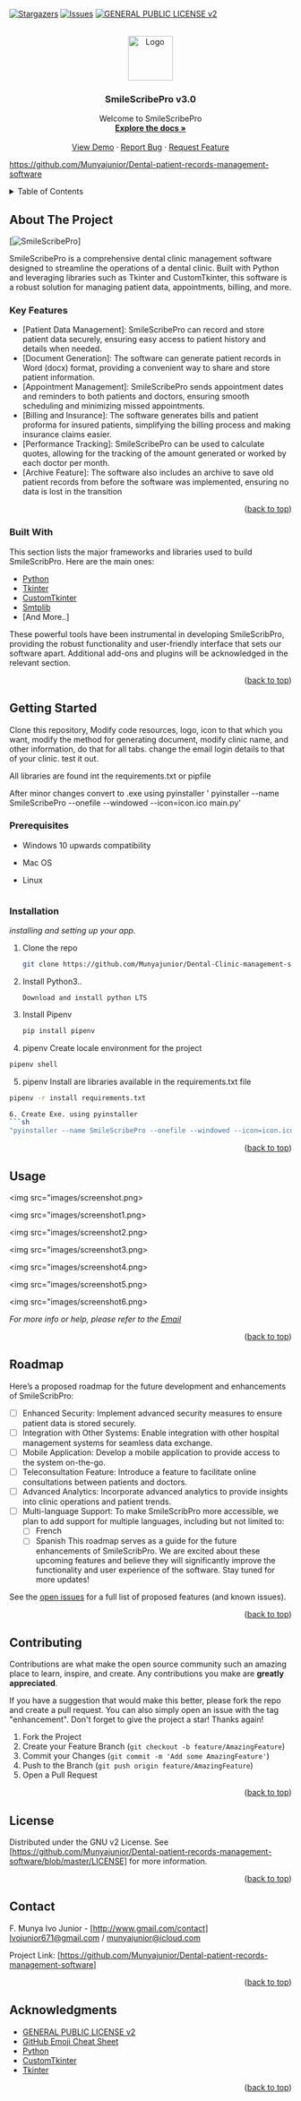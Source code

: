<!-- Improved compatibility of back to top link: See: https://github.com/othneildrew/Best-README-Template/pull/73 -->
<a name="readme-top"></a>
<!--
*** Thanks for checking out the Best-README-Template. If you have a suggestion
*** that would make this better, please fork the repo and create a pull request
*** or simply open an issue with the tag "enhancement".
*** Don't forget to give the project a star!
*** Thanks again! Now go create something AMAZING! :D
-->



<!-- PROJECT SHIELDS -->
<!--
*** I'm using markdown "reference style" links for readability.
*** Reference links are enclosed in brackets [ ] instead of parentheses ( ).
*** See the bottom of this document for the declaration of the reference variables
*** for contributors-url, forks-url, etc. This is an optional, concise syntax you may use.
*** https://www.markdownguide.org/basic-syntax/#reference-style-links
-->

[![Stargazers][stars-shield]][stars-url]
[![Issues][issues-shield]][issues-url]
[![GENERAL PUBLIC LICENSE v2][license-shield]][license-url]



<!-- PROJECT LOGO -->
<br />
<div align="center">
  <a href="https://github.com//Munyajunior/Dental-patient-records-management-software">
    <img src="images/logo.png" alt="Logo" width="80" height="80">
  </a>

  <h3 align="center">SmileScribePro v3.0</h3>

  <p align="center">
    Welcome to SmileScribePro
    <br />
    <a href="https://github.com//Munyajunior/Dental-patient-records-management-software"><strong>Explore the docs »</strong></a>
    <br />
    <br />
    <a href="https://github.com//Munyajunior/Dental-patient-records-management-software">View Demo</a>
    ·
    <a href="https://github.com//Munyajunior/Dental-patient-records-management-software/issues/new?labels=bug&template=bug-report---.md">Report Bug</a>
    ·
    <a href="https://github.com//Munyajunior/Dental-patient-records-management-software/issues/new?labels=enhancement&template=feature-request---.md">Request Feature</a>
  </p>
</div>

https://github.com/Munyajunior/Dental-patient-records-management-software

<!-- TABLE OF CONTENTS -->
<details>
  <summary>Table of Contents</summary>
  <ol>
    <li>
      <a href="#about-the-project">About The Project</a>
      <ul>
        <li><a href="#built-with">Built With</a></li>
      </ul>
    </li>
    <li>
      <a href="#getting-started">Getting Started</a>
      <ul>
        <li><a href="#prerequisites">Prerequisites</a></li>
        <li><a href="#installation">Installation</a></li>
      </ul>
    </li>
    <li><a href="#usage">Usage</a></li>
    <li><a href="#roadmap">Roadmap</a></li>
    <li><a href="#contributing">Contributing</a></li>
    <li><a href="#license">License</a></li>
    <li><a href="#contact">Contact</a></li>
    <li><a href="#acknowledgments">Acknowledgments</a></li>
  </ol>
</details>



<!-- ABOUT THE PROJECT -->
## About The Project

[![SmileScribePro][product-screenshot]]

SmileScribePro is a comprehensive dental clinic management software designed to streamline the operations of a dental clinic. Built with Python and leveraging libraries such as Tkinter and CustomTkinter, this software is a robust solution for managing patient data, appointments, billing, and more.

### Key Features
* [Patient Data Management]: SmileScribePro can record and store patient data securely, ensuring easy access to patient history and details when needed.
* [Document Generation]: The software can generate patient records in Word (docx) format, providing a convenient way to share and store patient information.
* [Appointment Management]: SmileScribePro sends appointment dates and reminders to both patients and doctors, ensuring smooth scheduling and minimizing missed appointments.
* [Billing and Insurance]: The software generates bills and patient proforma for insured patients, simplifying the billing process and making insurance claims easier.
* [Performance Tracking]: SmileScribePro can be used to calculate quotes, allowing for the tracking of the amount generated or worked by each doctor per month.
* [Archive Feature]: The software also includes an archive to save old patient records from before the software was implemented, ensuring no data is lost in the transition

<p align="right">(<a href="#readme-top">back to top</a>)</p>



### Built With

This section lists the major frameworks and libraries used to build SmileScribPro. Here are the main ones:

* [Python](https://www.google.com/url?sa=t&rct=j&q=&esrc=s&source=web&cd=&cad=rja&uact=8&ved=2ahUKEwjQnITyhM6FAxU6EVkFHSSOD-cQFnoECAYQAQ&url=https%3A%2F%2Fwww.python.org%2F&usg=AOvVaw0QREvGsjwHKp2GtoYvs1JH&opi=89978449)
* [Tkinter](https://www.google.com/url?sa=t&rct=j&q=&esrc=s&source=web&cd=&cad=rja&uact=8&ved=2ahUKEwiH39qthc6FAxU6FVkFHY5lAAUQFnoECAYQAQ&url=https%3A%2F%2Fdocs.python.org%2F3%2Flibrary%2Ftkinter.html&usg=AOvVaw2w5EX5ZeZBD19NwlNE6Yai&opi=89978449)
* [CustomTkinter](https://customtkinter.tomschimansky.com/)
* [Smtplib](https://www.google.com/url?sa=t&rct=j&q=&esrc=s&source=web&cd=&cad=rja&uact=8&ved=2ahUKEwjW6NnWj86FAxXZRDABHTAfDggQFnoECBEQAQ&url=https%3A%2F%2Fdocs.python.org%2F3%2Flibrary%2Fsmtplib.html&usg=AOvVaw1F0CjW1x2iSGkwkbJYfoaR&opi=89978449) 
* [And More..]

These powerful tools have been instrumental in developing SmileScribPro, providing the robust functionality and user-friendly interface that sets our software apart. Additional add-ons and plugins will be acknowledged in the relevant section.



<p align="right">(<a href="#readme-top">back to top</a>)</p>



<!-- GETTING STARTED -->
## Getting Started

Clone this repository, Modify code resources, logo, icon to that which you want, modify the method for generating document, modify clinic name, and other information, do that for all tabs. change the email login details to that of your clinic. test it out.

All libraries are found int the requirements.txt or pipfile

After minor changes convert to .exe using pyinstaller ' pyinstaller --name SmileScribePro --onefile --windowed --icon=icon.ico main.py'

### Prerequisites

* Windows 10 upwards compatibility
* Mac OS 
* Linux


  ```

### Installation

_installing and setting up your app._


1. Clone the repo
   ```sh
   git clone https://github.com/Munyajunior/Dental-Clinic-management-software.git
   ```
2. Install Python3..
   ```Web
   Download and install python LTS
   ```
3. Install Pipenv
   ```sh
   pip install pipenv
   ```

4. pipenv Create locale environment for the project
  ```sh
  pipenv shell
  ```

5. pipenv Install are libraries available in the requirements.txt file
  ```sh
  pipenv -r install requirements.txt

6. Create Exe. using pyinstaller
  ```sh
  "pyinstaller --name SmileScribePro --onefile --windowed --icon=icon.ico main.py"
  ```


<p align="right">(<a href="#readme-top">back to top</a>)</p>



<!-- USAGE EXAMPLES -->
## Usage
<img src="images/screenshot.png>

<img src="images/screenshot1.png>

<img src="images/screenshot2.png>

<img src="images/screenshot3.png>

<img src="images/screenshot4.png>

<img src="images/screenshot5.png>

<img src="images/screenshot6.png>

_For more info or help, please refer to the [Email](ivojunior671@gmail.com)_

<p align="right">(<a href="#readme-top">back to top</a>)</p>



<!-- ROADMAP -->
## Roadmap

Here’s a proposed roadmap for the future development and enhancements of SmileScribPro:

- [ ] Enhanced Security: Implement advanced security measures to ensure patient data is stored securely.
- [ ] Integration with Other Systems: Enable integration with other hospital management systems for seamless data exchange.
- [ ] Mobile Application: Develop a mobile application to provide access to the system on-the-go.
- [ ] Teleconsultation Feature: Introduce a feature to facilitate online consultations between patients and doctors.
- [ ] Advanced Analytics: Incorporate advanced analytics to provide insights into clinic operations and patient trends.
- [ ] Multi-language Support: To make SmileScribPro more accessible, we plan to add support for multiple languages, including but not limited to:
    - [ ] French
    - [ ] Spanish
This roadmap serves as a guide for the future enhancements of SmileScribPro. We are excited about these upcoming features and believe they will significantly improve the functionality and user experience of the software. Stay tuned for more updates!

See the [open issues](https://github.com/Munyajunior/Dental-patient-records-management-software/issues) for a full list of proposed features (and known issues).

<p align="right">(<a href="#readme-top">back to top</a>)</p>



<!-- CONTRIBUTING -->
## Contributing

Contributions are what make the open source community such an amazing place to learn, inspire, and create. Any contributions you make are **greatly appreciated**.

If you have a suggestion that would make this better, please fork the repo and create a pull request. You can also simply open an issue with the tag "enhancement".
Don't forget to give the project a star! Thanks again!

1. Fork the Project
2. Create your Feature Branch (`git checkout -b feature/AmazingFeature`)
3. Commit your Changes (`git commit -m 'Add some AmazingFeature'`)
4. Push to the Branch (`git push origin feature/AmazingFeature`)
5. Open a Pull Request

<p align="right">(<a href="#readme-top">back to top</a>)</p>



<!-- LICENSE -->
## License

Distributed under the GNU v2 License. See [https://github.com/Munyajunior/Dental-patient-records-management-software/blob/master/LICENSE] for more information.

<p align="right">(<a href="#readme-top">back to top</a>)</p>



<!-- CONTACT -->
## Contact

F. Munya Ivo Junior - [http://www.gmail.com/contact]
Ivojunior671@gmail.com / munyajunior@icloud.com

Project Link: [https://github.com/Munyajunior/Dental-patient-records-management-software]

<p align="right">(<a href="#readme-top">back to top</a>)</p>



<!-- ACKNOWLEDGMENTS -->
## Acknowledgments


* [GENERAL PUBLIC LICENSE v2](https://github.com/Munyajunior/Dental-patient-records-management-software/blob/master/LICENSE)
* [GitHub Emoji Cheat Sheet](https://www.webpagefx.com/tools/emoji-cheat-sheet)
* [Python](https://www.google.com/url?sa=t&rct=j&q=&esrc=s&source=web&cd=&cad=rja&uact=8&ved=2ahUKEwjQnITyhM6FAxU6EVkFHSSOD-cQFnoECAYQAQ&url=https%3A%2F%2Fwww.python.org%2F&usg=AOvVaw0QREvGsjwHKp2GtoYvs1JH&opi=89978449)
* [CustomTkinter](https://customtkinter.tomschimansky.com/)
* [Tkinter](https://www.google.com/url?sa=t&rct=j&q=&esrc=s&source=web&cd=&cad=rja&uact=8&ved=2ahUKEwiH39qthc6FAxU6FVkFHY5lAAUQFnoECAYQAQ&url=https%3A%2F%2Fdocs.python.org%2F3%2Flibrary%2Ftkinter.html&usg=AOvVaw2w5EX5ZeZBD19NwlNE6Yai&opi=89978449)


<p align="right">(<a href="#readme-top">back to top</a>)</p>



<!-- MARKDOWN LINKS & IMAGES -->
<!-- https://www.markdownguide.org/basic-syntax/#reference-style-links -->

[stars-shield]: https://img.shields.io/github/stars/Munyajunior/Dental-patient-records-management-software?style=for-the-badge
[stars-url]: https://github.com/Munyajunior/Dental-patient-records-management-software/stargazers
[issues-shield]: https://img.shields.io/github/issues/Munyajunior/Dental-patient-records-management-software?style=for-the-badge
[issues-url]: https://github.com/Munyajunior/Dental-patient-records-management-software/issues
[license-shield]: https://img.shields.io/github/license/Munyajunior/Dental-patient-records-management-software?style=for-the-badge
[license-url]: https://github.com/Munyajunior/Dental-patient-records-management-software/blob/master/LICENSE
[product-screenshot]: images/screenshot.png

[readme]: https://github.com/Munyajunior/Dental-patient-records-management-software?tab=readme-ov-file

